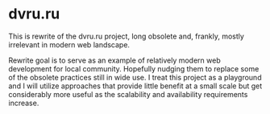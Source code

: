 # dvru.ru

This is rewrite of the dvru.ru project, long obsolete and, frankly, mostly
irrelevant in modern web landscape.

Rewrite goal is to serve as an example of relatively modern web development for
local community. Hopefully nudging them to replace some of the obsolete
practices still in wide use. I treat this project as a playground and I will
utilize approaches that provide little benefit at a small scale but get
considerably more useful as the scalability and availability requirements
increase.
